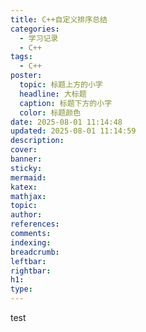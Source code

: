 ```yaml
---
title: C++自定义排序总结
categories:
  - 学习记录
  - C++
tags:
  - C++
poster:
  topic: 标题上方的小字
  headline: 大标题
  caption: 标题下方的小字
  color: 标题颜色
date: 2025-08-01 11:14:48
updated: 2025-08-01 11:14:59
description:
cover:
banner:
sticky:
mermaid:
katex:
mathjax:
topic:
author:
references:
comments:
indexing:
breadcrumb:
leftbar:
rightbar:
h1:
type:
---
```


test